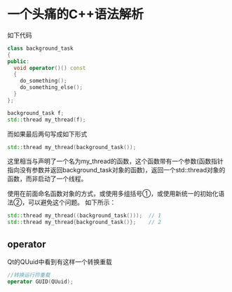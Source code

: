 # 一个头痛的C++语法解析
如下代码
```C++
class background_task
{
public:
  void operator()() const
  {
    do_something();
    do_something_else();
  }
};

background_task f;
std::thread my_thread(f);
```
而如果最后两句写成如下形式
```C++
std::thread my_thread(background_task());
```
这里相当与声明了一个名为my_thread的函数，这个函数带有一个参数(函数指针指向没有参数并返回background_task对象的函数)，返回一个std::thread对象的函数，而非启动了一个线程。

使用在前面命名函数对象的方式，或使用多组括号①，或使用新统一的初始化语法②，可以避免这个问题。
如下所示：
```C++
std::thread my_thread((background_task()));  // 1
std::thread my_thread{background_task()};    // 2
```


## operator
Qt的QUuid中看到有这样一个转换重载
```C++
//转换运行符重载
operator GUID(QUuid);
```